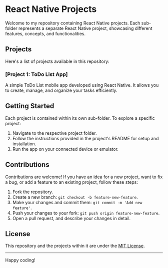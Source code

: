 # React Native Projects

Welcome to my repository containing  React Native projects. Each sub-folder represents a separate React Native project, showcasing different features, concepts, and functionalities.

## Projects

Here's a list of projects available in this repository:

### [Project 1: ToDo List App]

A simple ToDo List mobile app developed using React Native. It allows you to create, manage, and organize your tasks efficiently.

## Getting Started

Each project is contained within its own sub-folder. To explore a specific project:

1. Navigate to the respective project folder.
2. Follow the instructions provided in the project's README for setup and installation.
3. Run the app on your connected device or emulator.

## Contributions

Contributions are welcome! If you have an idea for a new project, want to fix a bug, or add a feature to an existing project, follow these steps:

1. Fork the repository.
2. Create a new branch: `git checkout -b feature-new-feature`.
3. Make your changes and commit them: `git commit -m 'Add new feature'`.
4. Push your changes to your fork: `git push origin feature-new-feature`.
5. Open a pull request, and describe your changes in detail.

## License

This repository and the projects within it are under the [MIT License](LICENSE).

---

Happy coding!
